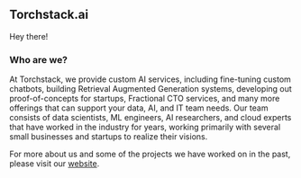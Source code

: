## Torchstack.ai

Hey there! 

### Who are we?
At Torchstack, we provide custom AI services, including fine-tuning custom chatbots, building Retrieval Augmented Generation systems, developing out proof-of-concepts for startups, Fractional CTO services, and many more offerings that can support your data, AI, and IT team needs. Our team consists of data scientists, ML engineers, AI researchers, and cloud experts that have worked in the industry for years, working primarily with several small businesses and startups to realize their visions. 

For more about us and some of the projects we have worked on in the past, please visit our [website](https://torchstack.ai/).

<!--

**Here are some ideas to get you started:**

🙋‍♀️ A short introduction - what is your organization all about?
🌈 Contribution guidelines - how can the community get involved?
👩‍💻 Useful resources - where can the community find your docs? Is there anything else the community should know?
🍿 Fun facts - what does your team eat for breakfast?
🧙 Remember, you can do mighty things with the power of [Markdown](https://docs.github.com/github/writing-on-github/getting-started-with-writing-and-formatting-on-github/basic-writing-and-formatting-syntax)
-->
